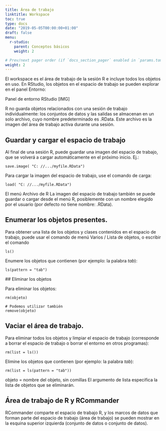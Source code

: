 ```yaml
---
title: Área de trabajo
linktitle: Workspace
toc: true
type: docs
date: "2019-05-05T00:00:00+01:00"
draft: false
menu:
  r-studio:
    parent: Conceptos básicos
    weight: 2

# Prev/next pager order (if `docs_section_pager` enabled in `params.toml`)
weight: 2
---
```


El workspace es el área de trabajo de la sesión R e incluye todos los objetos en uso. En RStudio, los objetos en el espacio de trabajo se pueden explorar en el panel Entorno:



Panel de entorno RStudio [IMG]

R no guarda objetos relacionados con una sesión de trabajo individualmente: los conjuntos de datos y las salidas se almacenan en un solo archivo, cuyo nombre predeterminado es .RData. Este archivo es la imagen del área de trabajo activa durante una sesión.

## Guardar y cargar el espacio de trabajo

Al final de una sesión R, puede guardar una imagen del espacio de trabajo, que se volverá a cargar automáticamente en el próximo inicio. Ej.:

```
save.image( "C: //.../myfile.RData")
```

Para cargar la imagen del espacio de trabajo, use el comando de carga:

```
load( "C: //.../myfile.RData")
```

El menú Archivo de R
La imagen del espacio de trabajo también se puede guardar o cargar desde el menú R, posiblemente con un nombre elegido por el usuario (por defecto no tiene nombre: .RData).

## Enumerar los objetos presentes.

Para obtener una lista de los objetos y clases contenidos en el espacio de trabajo, puede usar el comando de menú Varios / Lista de objetos, o escribir el comando

```
ls()
```

Enumere los objetos que contienen (por ejemplo: la palabra _tab_):

```
ls(pattern = "tab")
```

## Eliminar los objetos


Para eliminar los objetos:

```
rm(objeto)

# Podemos utilizar también
remove(objeto)
```

## Vaciar el área de trabajo.

Para eliminar todos los objetos y limpiar el espacio de trabajo (corresponde a borrar el espacio de trabajo o borrar el entorno en otros programas):

```
rm(list = ls())
```

Elimine los objetos que contienen (por ejemplo: la palabra _tab_):

```
rm(list = ls(pattern = "tab"))
```

objeto = nombre del objeto, sin comillas
El argumento de lista especifica la lista de objetos que se eliminarán.


## Área de trabajo de R y RCommander

RCommander comparte el espacio de trabajo R, y los marcos de datos que forman parte del espacio de trabajo (área de trabajo) se pueden mostrar en la esquina superior izquierda (conjunto de datos o conjunto de datos).
